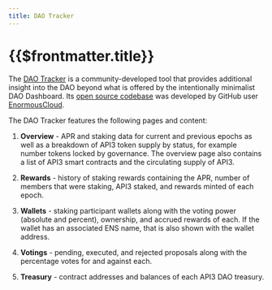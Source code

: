 ```yaml
---
title: DAO Tracker
---
```


# {{$frontmatter.title}}

<TOC class="table-of-contents" :include-level="[2,3]" />

The [DAO Tracker](https://enormous.cloud/dao/api3/tracker/) is a
community-developed tool that provides additional insight into the DAO beyond
what is offered by the intentionally minimalist DAO Dashboard. Its
[open source codebase](https://github.com/EnormousCloud/api3-dao-tracker) was
developed by GitHub user [EnormousCloud](https://github.com/EnormousCloud).

The DAO Tracker features the following pages and content:

1. **Overview** - APR and staking data for current and previous epochs as well
   as a breakdown of API3 token supply by status, for example number tokens
   locked by governance. The overview page also contains a list of API3 smart
   contracts and the circulating supply of API3.

2. **Rewards** - history of staking rewards containing the APR, number of
   members that were staking, API3 staked, and rewards minted of each epoch.

3. **Wallets** - staking participant wallets along with the voting power
   (absolute and percent), ownership, and accrued rewards of each. If the wallet
   has an associated ENS name, that is also shown with the wallet address.

4. **Votings** - pending, executed, and rejected proposals along with the
   percentage votes for and against each.

5. **Treasury** - contract addresses and balances of each API3 DAO treasury.
